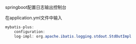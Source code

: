 springboot配置日志输出控制台

在application.yml文件中输入

```java
mybatis-plus:
	configuration:
    log-impl: org.apache.ibatis.logging.stdout.StdOutImpl
```

